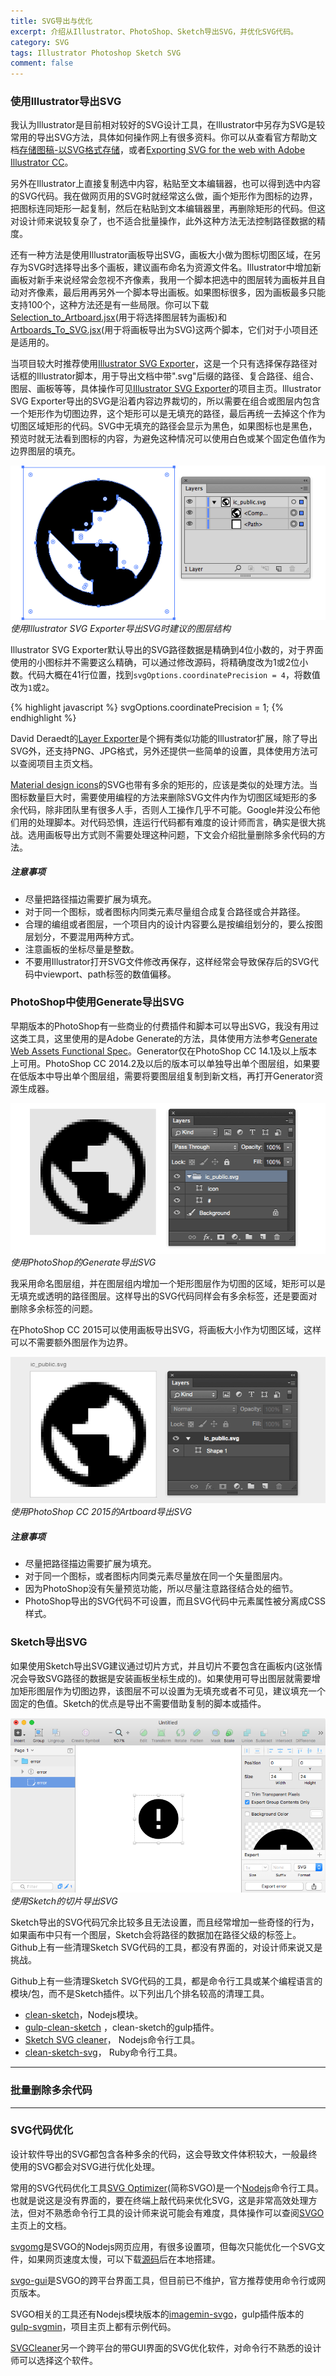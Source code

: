```yaml
---
title: SVG导出与优化
excerpt: 介绍从Illustrator、PhotoShop、Sketch导出SVG，并优化SVG代码。
category: SVG
tags: Illustrator Photoshop Sketch SVG
comment: false
---
```




### 使用Illustrator导出SVG

我认为Illustrator是目前相对较好的SVG设计工具，在Illustrator中另存为SVG是较常用的导出SVG方法，具体如何操作网上有很多资料。你可以从查看官方帮助文档[存储图稿-以SVG格式存储](https://helpx.adobe.com/cn/illustrator/using/saving-artwork.html)，或者[Exporting SVG for the web with Adobe Illustrator CC](http://www.adobe.com/inspire/2013/09/exporting-svg-illustrator.html)。

另外在Illustrator上直接复制选中内容，粘贴至文本编辑器，也可以得到选中内容的SVG代码。我在做网页用的SVG时就经常这么做，画个矩形作为图标的边界，把图标连同矩形一起复制，然后在粘贴到文本编辑器里，再删除矩形的代码。但这对设计师来说较复杂了，也不适合批量操作，此外这种方法无法控制路径数据的精度。

还有一种方法是使用Illustrator画板导出SVG，画板大小做为图标切图区域，在另存为SVG时选择导出多个画板，建议画布命名为资源文件名。Illustrator中增加新画板对新手来说经常会忽视不齐像素，我用一个脚本把选中的图层转为画板并且自动对齐像素，最后用再另外一个脚本导出画板。如果图标很多，因为画板最多只能支持100个，这种方法还是有一些局限。你可以下载[Selection_to_Artboard.jsx][Selection_to_Artboard.jsx](用于将选择图层转为画板)和[Artboards_To_SVG.jsx][Artboards_To_SVG.jsx](用于将画板导出为SVG)这两个脚本，它们对于小项目还是适用的。

当项目较大时推荐使用[Illustrator SVG Exporter][illustrator-svg-exporter]，这是一个只有选择保存路径对话框的Illustrator脚本，用于导出文档中带".svg"后缀的路径、复合路径、组合、图层、画板等等，具体操作可见[Illustrator SVG Exporter][illustrator-svg-exporter]的项目主页。Illustrator SVG Exporter导出的SVG是沿着内容边界裁切的，所以需要在组合或图层内包含一个矩形作为切图边界，这个矩形可以是无填充的路径，最后再统一去掉这个作为切图区域矩形的代码。SVG中无填充的路径会显示为黑色，如果图标也是黑色，预览时就无法看到图标的内容，为避免这种情况可以使用白色或某个固定色值作为边界图层的填充。

![](../images/svg_and_android_vector_drawable/screenshot_ai.png)_使用Illustrator SVG Exporter导出SVG时建议的图层结构_

Illustrator SVG Exporter默认导出的SVG路径数据是精确到4位小数的，对于界面使用的小图标并不需要这么精确，可以通过修改源码，将精确度改为1或2位小数。代码大概在41行位置，找到`svgOptions.coordinatePrecision = 4`，将数值改为`1`或`2`。

{% highlight javascript %}
svgOptions.coordinatePrecision = 1;
{% endhighlight %}

David Deraedt的[Layer Exporter][Layer Exporter for Adobe Illustrator]是个拥有类似功能的Illustrator扩展，除了导出SVG外，还支持PNG、JPG格式，另外还提供一些简单的设置，具体使用方法可以查阅项目主页文档。

[Material design icons][Material_design_icons]的SVG也带有多余的矩形的，应该是类似的处理方法。当图标数量巨大时，需要使用编程的方法来删除SVG文件内作为切图区域矩形的多余代码，除非团队里有很多人手，否则人工操作几乎不可能。Google并没公布他们用的处理脚本。对代码恐惧，连运行代码都有难度的设计师而言，确实是很大挑战。选用画板导出方式则不需要处理这种问题，下文会介绍批量删除多余代码的方法。

##### 注意事项

* 尽量把路径描边需要扩展为填充。
* 对于同一个图标，或者图标内同类元素尽量组合成复合路径或合并路径。
* 合理的编组或者图层，一个项目内的设计内容要么是按编组划分的，要么按图层划分，不要混用两种方式。
* 注意画板的坐标尽量是整数。
* 不要用Illustrator打开SVG文件修改再保存，这样经常会导致保存后的SVG代码中viewport、path标签的数值偏移。

### PhotoShop中使用Generate导出SVG

早期版本的PhotoShop有一些商业的付费插件和脚本可以导出SVG，我没有用过这类工具，这里使用的是Adobe Generate的方法，具体使用方法参考[Generate Web Assets Functional Spec](https://github.com/adobe-photoshop/generator-assets/wiki/Generate-Web-Assets-Functional-Spec)。Generator仅在PhotoShop CC 14.1及以上版本上可用。PhotoShop CC 2014.2及以后的版本可以单独导出单个图层组，如果要在低版本中导出单个图层组，需要将要图层组复制到新文档，再打开Generator资源生成器。

![](../images/svg_and_android_vector_drawable/screenshot_ps.png)_使用PhotoShop的Generate导出SVG_

我采用命名图层组，并在图层组内增加一个矩形图层作为切图的区域，矩形可以是无填充或透明的路径图层。这样导出的SVG代码同样会有多余标签，还是要面对删除多余标签的问题。

在PhotoShop CC 2015可以使用画板导出SVG，将画板大小作为切图区域，这样可以不需要额外图层作为边界。

![](../images/svg_and_android_vector_drawable/screenshot_ps_artboard.png)_使用PhotoShop CC 2015的Artboard导出SVG_

##### 注意事项

* 尽量把路径描边需要扩展为填充。
* 对于同一个图标，或者图标内同类元素尽量放在同一个矢量图层内。
* 因为PhotoShop没有矢量预览功能，所以尽量注意路径结合处的细节。
* PhotoShop导出的SVG代码不可设置，而且SVG代码中元素属性被分离成CSS样式。

### Sketch导出SVG

如果使用Sketch导出SVG建议通过切片方式，并且切片不要包含在画板内(这张情况会导致SVG路径的数据是安装画板坐标生成的)。如果使用可导出图层就需要增加矩形图层作为切图边界，该图层不可以设置为无填充或者不可见，建议填充一个固定的色值。Sketch的优点是导出不需要借助复制的脚本或插件。

![](../images/svg_and_android_vector_drawable/screenshot_sketch.png)_使用Sketch的切片导出SVG_

Sketch导出的SVG代码冗余比较多且无法设置，而且经常增加一些奇怪的行为，如果画布中只有一个图层，Sketch会将路径的数据加在路径父级的标签上。Github上有一些清理Sketch SVG代码的工具，都没有界面的，对设计师来说又是挑战。

Github上有一些清理Sketch SVG代码的工具，都是命令行工具或某个编程语言的模块/包，而不是Sketch插件。以下列出几个排名较高的清理工具。

* [clean-sketch](https://github.com/overblog/clean-sketch)，Nodejs模块。
* [gulp-clean-sketch](https://github.com/overblog/gulp-clean-sketch) ，clean-sketch的gulp插件。
* [Sketch SVG cleaner](https://github.com/Warry/SketchCleaner)， Nodejs命令行工具。
* [clean-sketch-svg](https://github.com/aj0strow/clean-sketch-svg)， Ruby命令行工具。

---

### 批量删除多余代码



---

### SVG代码优化

设计软件导出的SVG都包含各种多余的代码，这会导致文件体积较大，一般最终使用的SVG都会对SVG进行优化处理。

常用的SVG代码优化工具[SVG Optimizer][SVGO](简称SVGO)是一个[Nodejs][Nodejs]命令行工具。也就是说这是没有界面的，要在终端上敲代码来优化SVG，这是非常高效处理方法，但对不熟悉命令行工具的设计师来说可能会有难度，具体操作可以查阅[SVGO][SVGO]主页上的文档。

[svgomg][svgomg]是SVGO的Nodejs网页应用，有很多设置项，但每次只能优化一个SVG文件，如果网页速度太慢，可以下载[源码][svgomg_source]后在本地搭建。

[svgo-gui][svgo-gui]是SVGO的跨平台界面工具，但目前已不维护，官方推荐使用命令行或网页版本。

SVGO相关的工具还有Nodejs模块版本的[imagemin-svgo][imagemin-svgo]，gulp插件版本的[gulp-svgmin][gulp-svgmin]，项目主页上都有示例代码。

[SVGCleaner][SVGCleaner]另一个跨平台的带GUI界面的SVG优化软件，对命令行不熟悉的设计师可以选择这个软件。






[SVGCleaner]: https://github.com/RazrFalcon/SVGCleaner
[SVGCleaner-sourceforge]: http://sourceforge.net/projects/svgcleaner/
[svg-now]: https://github.com/davidderaedt/SVG-NOW
[svgo-gui]: https://github.com/svg/svgo-gui
[gulp-svgmin]: https://github.com/ben-eb/gulp-svgmin
[imagemin-svgo]: https://github.com/imagemin/imagemin-svgo
[svgomg]: https://jakearchibald.github.io/svgomg/
[svgomg_source]: https://github.com/jakearchibald/svgomg
[svg2android]: http://inloop.github.io/svg2android/
[Artboards_To_SVG.jsx]: https://github.com/Ashung/GUI_Automation_Toolbox/blob/master/Illustrator_Scripts/Selection_to_Artboard.jsx
[Selection_to_Artboard.jsx]: https://github.com/Ashung/GUI_Automation_Toolbox/blob/master/Illustrator_Scripts/Artboards_To_SVG.jsx
[illustrator-svg-exporter]: https://github.com/iconic/illustrator-svg-exporter
[Layer Exporter for Adobe Illustrator]: https://github.com/davidderaedt/Illustrator-Layer-Exporter
[Material_design_icons]: http://github.com/google/material-design-icons/
[SketchVectorDrawable]: https://github.com/jacobmoncur/SketchVectorDrawable
[SVGO]: https://github.com/svg/svgo
[Nodejs]: https://nodejs.org/
